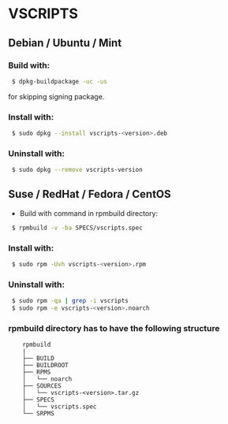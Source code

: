 # VSCRIPTS

## Debian / Ubuntu / Mint

### Build with:

```bash
 $ dpkg-buildpackage -uc -us
```

  for skipping signing package.

### Install with: 

```bash
 $ sudo dpkg --install vscripts-<version>.deb
```

### Uninstall with: 
```bash
 $ sudo dpkg --remove vscripts-version
```


## Suse / RedHat / Fedora / CentOS

* Build with command in rpmbuild directory: 
    
```bash
 $ rpmbuild -v -ba SPECS/vscripts.spec  
```
    
### Install with: 

```bash
 $ sudo rpm -Uvh vscripts-<version>.rpm
```

### Uninstall with:
```bash
 $ sudo rpm -qa | grep -i vscripts
 $ sudo rpm -e vscripts-<version>.noarch
```

### rpmbuild directory has to have the following structure
    
```
    rpmbuild
    |
    ├── BUILD
    ├── BUILDROOT
    ├── RPMS
    │   └── noarch
    ├── SOURCES
    │   └── vscripts-<version>.tar.gz
    ├── SPECS
    │   └── vscripts.spec
    └── SRPMS
```

